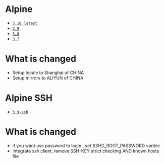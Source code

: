 # Alpine

* [`3.10`, `latest`](https://github.com/kuituoshi/docker/blob/master/alphine/3.10/Dockerfile)
* [`3.9`](https://github.com/kuituoshi/docker/blob/master/alphine/3.9/Dockerfile)
* [`3.8`](https://github.com/kuituoshi/docker/blob/master/alphine/3.8/Dockerfile)
* [`3.7`](https://github.com/kuituoshi/docker/blob/master/alphine/3.7/Dockerfile)


# What is changed

* Setup locale to Shanghai of CHINA
* Setup mirrors to ALIYUN of CHINA


# Alpine SSH

* [`3.9-ssh`](https://github.com/kuituoshi/docker/blob/master/alphine/3.9-ssh/Dockerfile)

# What is changed

* if you want use password to login , set SSHD_ROOT_PASSWORD varible
* Integrate ssh client, remove SSH-KEY strict checking AND known hosts file
